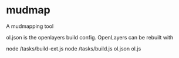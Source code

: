# mudmap
A mudmapping tool

ol.json is the openlayers build config. OpenLayers can be rebuilt with

node <path-to-ol>/tasks/build-ext.js
node <path-to-ol>/tasks/build.js ol.json ol.js
